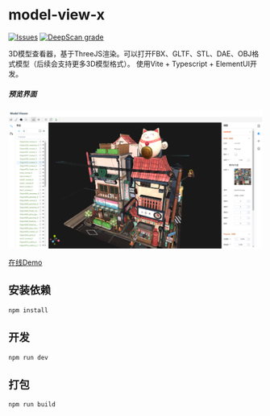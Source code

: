 # model-view-x

[![Issues][issues-badge]][issues-badge-url]
[![DeepScan grade][deepscan]][deepscan-url]

3D模型查看器，基于ThreeJS渲染。可以打开FBX、GLTF、STL、DAE、OBJ格式模型（后续会支持更多3D模型格式）。
使用Vite + Typescript + ElementUI开发。

##### 预览界面
![image](images/model-show.png)

[在线Demo](https://www.txclub.site/model-view/index.html)

## 安装依赖
```sh
npm install
```

## 开发
```sh
npm run dev
```

## 打包
```sh
npm run build
```


[issues-badge]: https://img.shields.io/github/issues/guguTang/model-view-x.svg
[issues-badge-url]: https://github.com/guguTang/model-view-x/issues

[deepscan]: https://deepscan.io/api/teams/22516/projects/25823/branches/813407/badge/grade.svg
[deepscan-url]: https://deepscan.io/dashboard#view=project&tid=22516&pid=25823&bid=813407